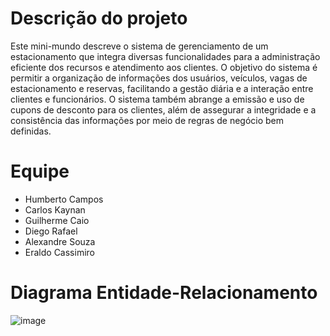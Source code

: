 # Descrição do projeto
Este mini-mundo descreve o sistema de gerenciamento de um estacionamento que integra diversas funcionalidades para a administração eficiente dos recursos e atendimento aos clientes. O objetivo do sistema é permitir a organização de informações dos usuários, veículos, vagas de estacionamento e reservas, facilitando a gestão diária e a interação entre clientes e funcionários. O sistema também abrange a emissão e uso de cupons de desconto para os clientes, além de assegurar a integridade e a consistência das informações por meio de regras de negócio bem definidas.



# Equipe
- Humberto Campos
- Carlos Kaynan
- Guilherme Caio
- Diego Rafael
- Alexandre Souza
- Eraldo Cassimiro



# Diagrama Entidade-Relacionamento

![image](https://github.com/user-attachments/assets/6a6722bc-e60a-4d03-a79c-9fc128817025)
